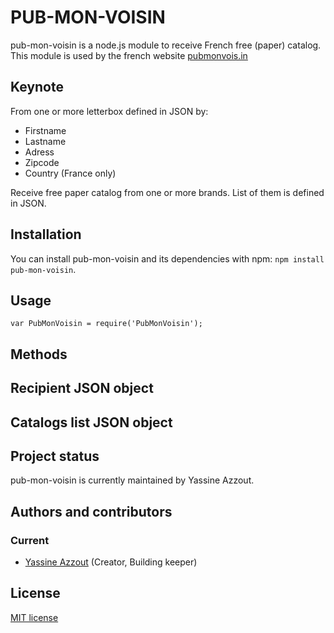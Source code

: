 PUB-MON-VOISIN
=========

pub-mon-voisin is a node.js module to receive French free (paper) catalog.
This module is used by the french website <a href="http://pubmonvois.in">pubmonvois.in</a>

Keynote
-------

From one or more letterbox defined in JSON by:

*   Firstname
*   Lastname
*   Adress
*   Zipcode
*   Country (France only)

Receive free paper catalog from one or more brands. 
List of them is defined in JSON.


Installation
------------

You can install pub-mon-voisin and its dependencies with npm: `npm install pub-mon-voisin`.


Usage
-----

`var PubMonVoisin = require('PubMonVoisin');
`

Methods
-------

Recipient JSON object
---------------------

Catalogs list JSON object
-------------------------

Project status
--------------
pub-mon-voisin is currently maintained by Yassine Azzout.


Authors and contributors
------------------------
### Current
* [Yassine Azzout][] (Creator, Building keeper)

[Yassine Azzout]: http://www.92bondstreet.com


License
-------
[MIT license](http://www.opensource.org/licenses/Mit)

